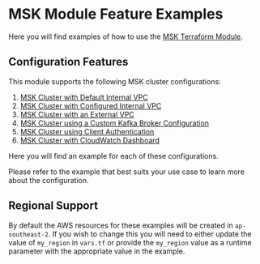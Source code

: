 # MSK Module Feature Examples
Here you will find examples of how to use the [MSK Terraform Module](../).

## Configuration Features

This module supports the following MSK cluster configurations:

1. [MSK Cluster with Default Internal VPC](./default-cluster)
2. [MSK Cluster with Configured Internal VPC](./vpc-config-cluster)
3. [MSK Cluster with an External VPC](./no-vpc-cluster)
4. [MSK Cluster using a Custom Kafka Broker Configuration](./custom-config-cluster)
5. [MSK Cluster using Client Authentication](./default-ca-cluster)
6. [MSK Cluster with CloudWatch Dashboard](./dashboards)

Here you will find an example for each of these configurations.

Please refer to the example that best suits your use case to learn more about
the configuration.

## Regional Support
By default the AWS resources for these examples will be created in
`ap-southeast-2`. If you wish to change this you will need to either update the
value of `my_region` in `vars.tf` or provide the `my_region` value as a runtime
parameter with the appropriate value in the example.
